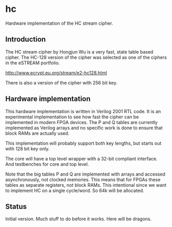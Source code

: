 # hc #
Hardware implementation of the HC stream cipher.

## Introduction ##

The HC stream cipher by Hongjun Wu is a very fast, state table based
cipher. The HC-128 version of the cipher was selected as one of the
ciphers in the eSTREAM portfolio.

http://www.ecrypt.eu.org/stream/e2-hc128.html

There is also a version of the cipher with 256 bit key.


## Hardware implementation ##

This hardware implementation is written in Verilog 2001 RTL code. It is
an experimental implementation to see how fast the cipher can be
implemented in modern FPGA devices. The P and Q tables are currently
implemented as Verilog arrays and no specific work is done to ensure
that block RAMs are actually used.

This implementation will probably support both key lengths, but starts
out with 128 bit key only.

The core will have a top level wrapper with a 32-bit compliant
interface. And testbenches for core and top level.

Note that the big tables P and Q are implemented with arrays and
accessed asynchronously, not clocked memories. This means that for FPGAs
these tables as separate registers, not block RAMs. This intentional
since we want to implement HC on a single cycle/word. So 64k will be
allocated.


## Status ##

Initial version. Much stuff to do before it works. Here will be dragons.
